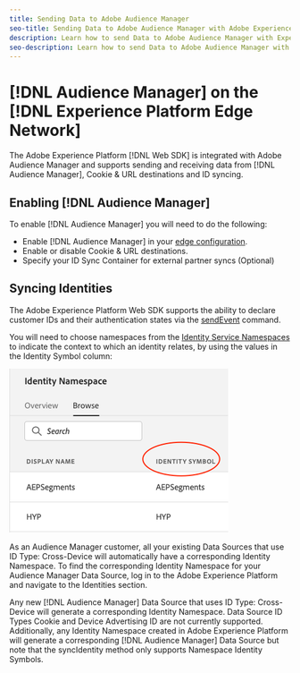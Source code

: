 ```yaml
---
title: Sending Data to Adobe Audience Manager
seo-title: Sending Data to Adobe Audience Manager with Adobe Experience Platform Web SDK
description: Learn how to send Data to Adobe Audience Manager with Experience Platform Web SDK
seo-description: Learn how to send Data to Adobe Audience Manager with Experience Platform Web SDK
---
```


# [!DNL Audience Manager] on the [!DNL Experience Platform Edge Network]

The Adobe Experience Platform [!DNL Web SDK] is integrated with Adobe Audience Manager and supports sending and receiving data from [!DNL Audience Manager], Cookie & URL destinations and ID syncing.

## Enabling [!DNL Audience Manager]

To enable [!DNL Audience Manager] you will need to do the following:

- Enable [!DNL Audience Manager] in your [edge configuration](../../fundamentals/edge-configuration.md).
- Enable or disable Cookie & URL destinations.
- Specify your ID Sync Container for external partner syncs (Optional)

## Syncing Identities

The Adobe Experience Platform Web SDK supports the ability to declare customer IDs and their authentication states via the [sendEvent](../../fundamentals/identity.md#syncing-identities) command.

You will need to choose namespaces from the [Identity Service Namespaces](../../../identity/../identity-service/namespaces.md) to indicate the context to which an identity relates, by using the values in the Identity Symbol column:

![View of the Namespaces UI](../../../assets/edge_namespaceUI_identity-symbol.png)

As an Audience Manager customer, all your existing Data Sources that use ID Type: Cross-Device will automatically have a corresponding Identity Namespace. To find the corresponding Identity Namespace for your Audience Manager Data Source, log in to the Adobe Experience Platform and navigate to the Identities section.

Any new [!DNL Audience Manager] Data Source that uses ID Type: Cross-Device will generate a corresponding Identity Namespace. Data Source ID Types Cookie and Device Advertising ID are not currently supported. Additionally, any Identity Namespace created in Adobe Experience Platform will generate a corresponding [!DNL Audience Manager] Data Source but note that the syncIdentity method only supports Namespace Identity Symbols.
